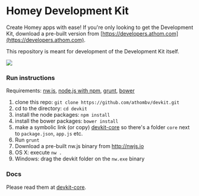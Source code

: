 # Homey Development Kit

Create Homey apps with ease! If you're only looking to get the Development Kit, download a pre-built version from [https://developers.athom.com](https://developers.athom.com).

This repository is meant for development of the Development Kit itself.

![](https://developers.athom.nl/img/devkit.png)

### Run instructions

Requirements: [nw.js](http://nwjs.io/), [node.js with npm](https://nodejs.org/), [grunt](http://gruntjs.com/), [bower](http://bower.io/)

1. clone this repo: ```git clone https://github.com/athombv/devkit.git```
2. cd to the directory: ```cd devkit```
3. install the node packages: ```npm install```
4. install the bower packages: ```bower install```
5. make a symbolic link (or copy) [devkit-core](https://github.com/printhom/devkit-core) so there's a folder `core` next to `package.json`, `app.js` etc.
6. Run `grunt`
7. Download a pre-built nw.js binary from http://nwjs.io
  1. OS X: execute `nw .`
   2. Windows: drag the devkit folder on the `nw.exe` binary

### Docs
Please read them at [devkit-core](https://github.com/printhom/devkit-core).
